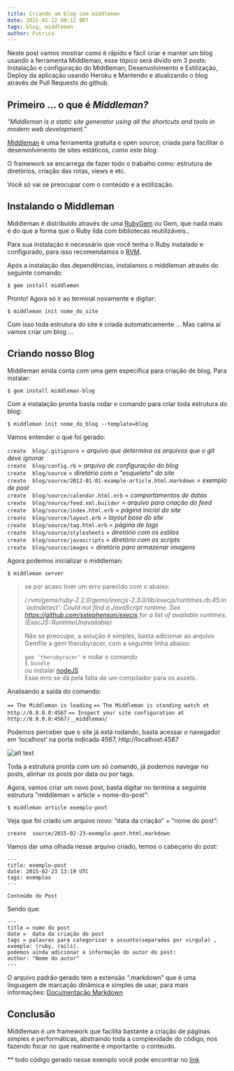 ```yaml
---
title: Criando um blog com middleman
date: 2015-02-22 00:12 BRT
tags: blog, middleman
author: Futrica
---
```


Neste post vamos mostrar como é rápido e fácil criar e manter um blog usando a ferramenta Middleman, esse tópico será divido em 3 posts: Instalação e configuração do Middleman; Desenvolvimento e Estilização, Deploy da aplicação usando Heroku e Mantendo e atualizando o blog através de Pull Requests do github.

## Primeiro ... o que é *Middleman?*

*"Middleman is a static site generator using all the shortcuts and tools in modern web development."*

[Middleman](https://middlemanapp.com/) é uma ferramenta gratuita e open source, criada para facilitar o desenvolvimento de sites estáticos, *como este blog*.

O framework se encarrega de fazer todo o trabalho como: estrutura de diretórios, criação das rotas, views e etc.

Você só vai se preocupar com o conteúdo e a estilização.

## Instalando o Middleman

Middleman é distribuído através de uma [RubyGem](https://rubygems.org/) ou Gem, que nada mais é do que a forma que o Ruby lida com bibliotecas reutilizáveis..

Para sua instalação é necessário que você tenha o Ruby instalado e configurado, para isso recomendamos o [RVM](https://rvm.io/rvm/install).

Após a instalação das dependências, instalamos o middleman através do seguinte comando:

`$ gem install middleman`

Pronto! Agora só ir ao terminal novamente e digitar:

`$ middleman init nome_do_site`

Com isso toda estrutura do site é criada automaticamente … Mas calma aí vamos criar um blog … 

## Criando nosso Blog
Middleman ainda conta com uma gem específica para criação de blog. Para instalar:

`$ gem install middleman-blog`

Com a instalação pronta basta rodar o comando para criar toda estrutura do blog:

`$ middleman init nome_do_blog --template=blog`

Vamos entender o que foi gerado:


`create  blog/.gitignore` = *arquivo que determina os arquivos que o git deve ignorar* <br />
`create  blog/config.rb` = *arquivo de configuração do blog*<br />
`create  blog/source` = *diretório com o "esqueleto" do site*<br />
`create  blog/source/2012-01-01-example-article.html.markdown` = *exemplo de post* <br />
`create  blog/source/calendar.html.erb` = *comportamentos de datas*<br />
`create  blog/source/feed.xml.builder` = *arquivo para criação do feed*<br />
`create  blog/source/index.html.erb` = *página inicial do site*<br />
`create  blog/source/layout.erb` = *layout base do site*<br />
`create  blog/source/tag.html.erb` = *página de tags*<br />
`create  blog/source/stylesheets`  = *diretório com os estilos*<br />
`create  blog/source/javascripts` = *diretório com os scripts*<br />
`create  blog/source/images` = *diretório para armazenar imagens* <br />


Agora podemos inicializar o middleman:

`$ middleman server`


> se por acaso tiver um erro parecido com o abaixo:
>
> */.rvm/gems/ruby-2.2.0/gems/execjs-2.3.0/lib/execjs/runtimes.rb:45:in `autodetect': Could not find a JavaScript runtime. See https://github.com/sstephenson/execjs for a list of available runtimes. (ExecJS::RuntimeUnavailable)*
>
> Não se preocupe, a solução é simples, basta adicionar ao arquivo Gemfile a gem therubyracer, com a seguinte linha abaixo:
>
> `gem ‘therubyracer’`
> e rodar o comando <br />
> `$ bundle` <br />
> ou instalar [nodeJS](http://nodejs.org/) <br />
> Esse erro se dá pela falta de um compilador para os assets.

Analisando a saída do comando:

`== The Middleman is loading`
`== The Middleman is standing watch at http://0.0.0.0:4567`
`== Inspect your site configuration at http://0.0.0.0:4567/__middleman/`

Podemos perceber que o site já está rodando, basta acessar o navegador em ‘localhost’ na porta indicada 4567, http://localhost:4567

 ![alt text](/images/blog.png "blog no ar!") 

Toda a estrutura pronta com um só comando, já podemos navegar no posts, alinhar os posts por data ou por tags.

Agora, vamos criar um novo post, basta digitar no termina a seguinte estrutura "middleman + article + nome-do-post":

`$ middleman article exemplo-post`

Veja que foi criado um arquivo novo: “data da criação” + “nome do post”:

`create  source/2015-02-23-exemplo-post.html.markdown`

Vamos dar uma olhada nesse arquivo criado, temos o cabeçario do post:

```
---
title: exemplo-post
date: 2015-02-23 13:19 UTC
tags: exemplos
--- 

Conteúdo do Post
```

Sendo que:

```
---
title = nome do post
date =  data da criação do post
tags = palavras para categorizar o assunto(separados por virgula) , exemplo: (ruby, rails).
podemos ainda adicionar a informação do autor do post:
author: "Nome do autor"
---
```

O arquivo padrão gerado tem a extensão “.markdown” que é uma linguagem de marcação dinâmica e simples de usar, para mais informações: [Documentação Markdown](https://help.github.com/articles/github-flavored-markdown/)

## Conclusão 

Middleman é um framework que facilita bastante a criação de páginas simples e performáticas, abstraindo toda a complexidade do código, nos fazendo focar no que realmente é importante: o conteúdo.

** todo código gerado nesse exemplo você pode encontrar no [link](https://github.com/futrica/exemplo_blog)
